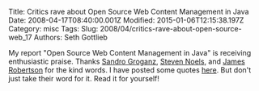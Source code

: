 Title: Critics rave about Open Source Web Content Management in Java
Date: 2008-04-17T08:40:00.001Z
Modified: 2015-01-06T12:15:38.197Z
Category: misc
Tags: 
Slug: 2008/04/critics-rave-about-open-source-web_17
Authors: Seth Gottlieb

My report "Open Source Web Content Management in Java" is receiving enthusiastic praise.  Thanks [Sandro Groganz](http://sandro.groganz.com/), [Steven Noels](http://blogs.cocoondev.org/stevenn/steven.noels.html), and [James Robertson](http://www.steptwo.com.au/about/staff/jamesr/index.html) for the kind words.  I have posted some quotes [here](http://www.contenthere.net/products-page/reports/open-source-content-management-in-java#praise).  But don't just take their word for it.  Read it for yourself!
